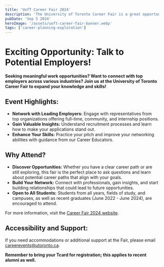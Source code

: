 ```yaml
---
title: 'UofT Career Fair 2024'
description: 'The University of Toronto Career Fair is a great opportunity to network with top employers and learn about potential career paths.'
pubDate: 'Sep 5 2024'
heroImage: '/assets/uoft-career-fair-banner.webp'
tags: ['career-planning-exploration']
---
```


# Exciting Opportunity: Talk to Potential Employers!

**Seeking meaningful work opportunities? Want to connect with top employers across various industries? Join us at the University of Toronto Career Fair to expand your knowledge and skills!**

## Event Highlights:
- **Network with Leading Employers:** Engage with representatives from top organizations offering full-time, community, and internship positions.
- **Gain Valuable Insights:** Understand recruitment processes and learn how to make your applications stand out.
- **Enhance Your Skills:** Practice your pitch and improve your networking abilities with guidance from our Career Educators.

## Why Attend?
- **Discover Opportunities:** Whether you have a clear career path or are still exploring, this fair is the perfect place to ask questions and learn about potential career paths that align with your goals.
- **Build Your Network:** Connect with professionals, gain insights, and start building relationships that could lead to future opportunities.
- **Open to All Students:** Students from all years, fields of study, and campuses, as well as recent graduates (June 2022 - June 2024), are encouraged to attend.

For more information, visit the [Career Fair 2024 website](https://studentlife.utoronto.ca/uoft-career-fair/).

## Accessibility and Support:
If you need accommodations or additional support at the Fair, please email careerevents@utoronto.ca.

**Remember to bring your Tcard for registration; this applies to recent alumni as well.**
